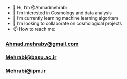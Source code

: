 - 👋 Hi, I’m @Ahmadmehrabi
- 👀 I’m interested in Cosmology and data analysis
- 🌱 I’m currently learning machine learning algoritem
- 💞️ I’m looking to collaborate on cosmological projects
- 📫 How to reach me:
### Ahmad.mehraby@gmail.com
### Mehrabi@basu.ac.ir
### Mehrabi@ipm.ir

<!---
Ahmadmehrabi/Ahmadmehrabi is a ✨ special ✨ repository because its `README.md` (this file) appears on your GitHub profile.
You can click the Preview link to take a look at your changes.
--->
